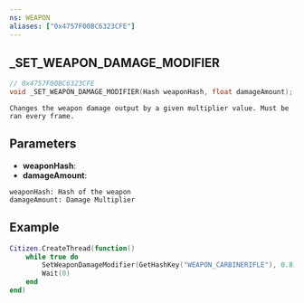 ```yaml
---
ns: WEAPON
aliases: ["0x4757F00BC6323CFE"]
---
```

## _SET_WEAPON_DAMAGE_MODIFIER

```c
// 0x4757F00BC6323CFE
void _SET_WEAPON_DAMAGE_MODIFIER(Hash weaponHash, float damageAmount);
```
```
Changes the weapon damage output by a given multiplier value. Must be ran every frame.
```

## Parameters
* **weaponHash**: 
* **damageAmount**: 

```
weaponHash: Hash of the weapon
damageAmount: Damage Multiplier
```
## Example

```lua
Citizen.CreateThread(function()
    while true do
        SetWeaponDamageModifier(GetHashKey("WEAPON_CARBINERIFLE"), 0.8) 
        Wait(0)
    end
end)
```
